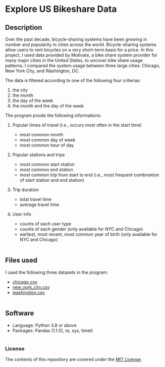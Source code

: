 # Explore US Bikeshare Data
## Description
Over the past decade, bicycle-sharing systems have been growing in number and popularity in cities across the world. Bicycle-sharing systems allow users to rent bicycles on a very short-term basis for a price. In this project, I used data provided by Motivate, a bike share system provider for many major cities in the United States, to uncover bike share usage patterns. I compared the system usage between three large cities: Chicago, New York City, and Washington, DC.

The data is filtered according to one of the following four criterias: 
1. the city 
2. the month 
3. the day of the week
4. the month and the day of the week

The program proide the following informations:
1. Popular times of travel (i.e., occurs most often in the start time)
   * most common month
   * most common day of week
   * most common hour of day

2. Popular stations and trips
   * most common start station
   * most common end station
   * most common trip from start to end (i.e., most frequent combination of start station and end station)

3. Trip duration
   * total travel time
   * average travel time

4. User info
   * counts of each user type
   * counts of each gender (only available for NYC and Chicago)
   * earliest, most recent, most common year of birth (only available for NYC and Chicago)
<br><br>

## Files used
I used the following three datasets in the program:
* [chicago.csv](chicago.csv)
* [new_york_city.csv](new_york_city.csv)
* [washington.csv](washington.csv)
<br><br>

## Software
* Language: Python 3.8 or above
* Packages: Pandas (1.1.0), re, sys, timeit
<br><br>

### License
The contents of this repository are covered under the [MIT License](LICENSE).


